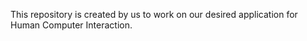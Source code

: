 This repository is created by us to work on our desired application for Human Computer Interaction.
